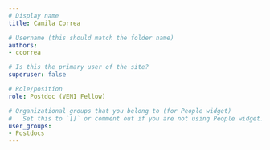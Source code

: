 ```yaml
---
# Display name
title: Camila Correa

# Username (this should match the folder name)
authors:
- ccorrea

# Is this the primary user of the site?
superuser: false

# Role/position
role: Postdoc (VENI Fellow)

# Organizational groups that you belong to (for People widget)
#   Set this to `[]` or comment out if you are not using People widget.
user_groups:
- Postdocs
---
```


